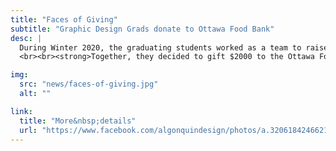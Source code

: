 ```yaml
---
title: "Faces of Giving"
subtitle: "Graphic Design Grads donate to Ottawa Food Bank"
desc: |
  During Winter 2020, the graduating students worked as a team to raise funds for their Grad Show. Sadly, in light of the Covid-19 pandemic, the event was cancelled.
  <br><br><strong>Together, they decided to gift $2000 to the Ottawa Food Bank.</strong>

img:
  src: "news/faces-of-giving.jpg"
  alt: ""

link:
  title: "More&nbsp;details"
  url: "https://www.facebook.com/algonquindesign/photos/a.320618424662179/2935624176494911/?type=3&theater"
---
```

